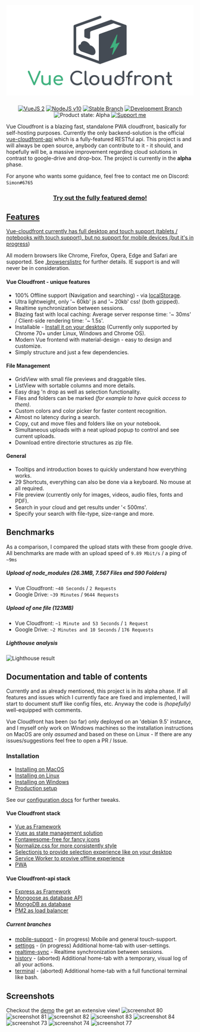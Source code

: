 <h1 align="center">
    <img src="/docs/img/logo.png" alt="Logo">
</h1>

<p align="center">
    <a href="https://vuejs.org/"><img alt="VueJS 2" src="https://img.shields.io/badge/Vue-v2-98b23c.svg"/></a>
    <a href="https://nodejs.org/en/"><img alt="NodeJS v10" src="https://img.shields.io/badge/Node-v10.x-43b23c.svg"/></a>
    <a href="https://github.com/Simonwep/vue-cloudfront/tree/master"><img alt="Stable Branch" src="https://img.shields.io/badge/Stable%20Branch-master-3FB27F.svg"/></a>
    <a href="https://github.com/Simonwep/vue-cloudfront/tree/dev"><img alt="Development Branch" src="https://img.shields.io/badge/Dev%20Branch-dev-3eacb2.svg"/></a>
    <img alt="Product state: Alpha" src="https://img.shields.io/badge/State-pre--alpha-3c71b2.svg"/>
    <a href="https://www.patreon.com/simonwep"><img alt="Support me" src="https://img.shields.io/badge/Patreon-support-553cb2.svg"></a>
</p>


Vue Cloudfront is a blazing fast, standalone PWA cloudfront, basically for self-hosting purposes. 
Currently the only backend-solution is the official [vue-cloudfront-api](https://github.com/Simonwep/vue-cloudfront-api) which is a fully-featured RESTful api. This project is and will always be open source, anybody can contribute to it - it should, and hopefully will be, a massive improvement regarding cloud solutions in contrast to google-drive and drop-box. The project is currently in the **alpha** phase.

For anyone who wants some guidance, feel free to contact me on Discord: `Simon#6765`

<h3 align="center">
   <b><a href="https://vue-cloudfront.com/">Try out the fully featured demo!</b>
</h3>

## Features

Vue-cloudfront currently has full desktop and touch support (tablets / notebooks with touch support),
but no support for mobile devices (but [it's in progress](https://github.com/Simonwep/vue-cloudfront/tree/mobile-support))

All modern browsers like Chrome, Firefox, Opera, Edge and Safari are supported. See [.browserslistrc](/.browserslistrc) for further details.
IE support is and will never be in consideration.

#### Vue Cloudfront - unique features
* 100% Offline support (Navigation and searching) - via [localStorage](https://developer.mozilla.org/en-US/docs/Web/API/Window/localStorage).
* Ultra lightweight, only '~ 60kb' js and '~ 20kb' css! (both gzipped).
* Realtime synchronization between sessions.
* Blazing fast with local caching: Average server response time: '~ 30ms' / Client-side rendering time: '~ 1.5s'.
* Installable - [Install it on your desktop](https://developers.google.com/web/progressive-web-apps/desktop) (Currently only supported by Chrome 70+ under Linux, Windows and Chrome OS).
* Modern Vue frontend with material-design - easy to design and customize.
* Simply structure and just a few dependencies.

#### File Management
* GridView with small file previews and draggable tiles.
* ListView with sortable columns and more details.
* Easy drag 'n drop as well as selection functionality.
* Files and folders can be marked _(for example to have quick access to them)_.
* Custom colors and color picker for faster content recognition.
* Almost no latency during a search.
* Copy, cut and move files and folders like on your notebook.
* Simultaneous uploads with a neat upload popup to control and see current uploads.
* Download entire directorie structures as zip file.

#### General
* Tooltips and introduction boxes to quickly understand how everything works.
* 29 Shortcuts, everything can also be done via a keyboard. No mouse at all required.
* File preview (currently only for images, videos, audio files, fonts and PDF).
* Search in your cloud and get results under '< 500ms'.
* Specify your search with file-type, size-range and more.

## Benchmarks
As a comparison, I compared the upload stats with these from google drive.
All benchmarks are made with an upload speed of `9.89 Mbit/s` / a ping of `~9ms`

##### Upload of node_modules (26.3MB, 7.567 Files and 590 Folders)
* Vue Cloudfront: `~40 Seconds` / `2 Requests`
* Google Drive: `~39 Minutes` / `9644 Requests`

##### Upload of one file (123MB)
* Vue Cloudfront: `~1 Minute and 53 Seconds` / `1 Request`
* Google Drive: `~2 Minutes and 10 Seconds` / `176 Requests`

##### Lighthouse analysis
![Lighthouse result](https://user-images.githubusercontent.com/30767528/51075890-f2239d00-1691-11e9-93e5-a34daad6fb0c.png)


## Documentation and table of contents

Currently and as already mentioned, this project is in its alpha phase. If all features and issues which I currently face are fixed and implemented, I will start to document stuff like config files, etc. Anyway the code is _(hopefully)_ well-equipped with comments.

Vue Cloudfront has been (so far) only deployed on an 'debian 9.5' instance, and I myself only work on Windows machines so the installation instructions on MacOS are only _assumed_ and based on these on Linux - If there are any issues/suggestions feel free to open a PR / Issue.

### Installation
* [Installing on MacOS](/docs/installation/mac.md)
* [Installing on Linux](/docs/installation/linux.md)
* [Installing on Windows](/docs/installation/windows.md)
* [Production setup](/docs/installation/production-setup.md)

See our [configuration docs](/docs/config.md) for further tweaks.

#### Vue Cloudfront stack
* [Vue as Framework](https://vuejs.org/)
* [Vuex as state management solution](https://vuex.vuejs.org/)
* [Fontawesome-free for fancy icons](https://fontawesome.com/)
* [Normalize.css for more consistently style](https://necolas.github.io/normalize.css/)
* [Selectionjs to provide selection experience like on your desktop](https://github.com/Simonwep/selection)
* [Service Worker to provive offline experience](https://developers.google.com/web/fundamentals/primers/service-workers/)
* [PWA](https://developers.google.com/web/progressive-web-apps/)

#### Vue Cloudfront-api stack
* [Express as Framework](https://expressjs.com/)
* [Mongoose as database API](https://mongoosejs.com/)
* [MongoDB as database](https://www.mongodb.com/)
* [PM2 as load balancer](https://pm2.io)

##### Current branches
* [mobile-support](https://github.com/Simonwep/vue-cloudfront/tree/mobile-support) - (in progress) Mobile and general touch-support.
* [settings](https://github.com/Simonwep/vue-cloudfront/tree/settings) - (in progress) Additional home-tab with user-settings.
* [realtime-sync](https://github.com/Simonwep/vue-cloudfront/tree/realtime-sync) - Realtime synchronization between sessions.
* [history](https://github.com/Simonwep/vue-cloudfront/tree/history) - (aborted) Additional home-tab with a temporary, visual log of all your actions.
* [terminal](https://github.com/Simonwep/vue-cloudfront/tree/terminal) - (aborted) Additional home-tab with a full functional terminal like bash.


## Screenshots
Checkout the [demo](https://vue-cloudfront.com/) the get an extensive view!
![screenshot 80](https://user-images.githubusercontent.com/30767528/52915771-4a287180-32d8-11e9-9a81-9d3dad00f3e2.png)
![screenshot 81](https://user-images.githubusercontent.com/30767528/52915772-4a287180-32d8-11e9-9b16-794e927a24c6.png)
![screenshot 82](https://user-images.githubusercontent.com/30767528/52915773-4a287180-32d8-11e9-9af9-3cc3b586b0d1.png)
![screenshot 83](https://user-images.githubusercontent.com/30767528/52915774-4a287180-32d8-11e9-8e59-a4a3ab8ba57b.png)
![screenshot 84](https://user-images.githubusercontent.com/30767528/52915775-4a287180-32d8-11e9-9f33-8099e3c20178.png)
![screenshot 73](https://user-images.githubusercontent.com/30767528/52915776-4ac10800-32d8-11e9-8f78-f942f878e3f0.png)
![screenshot 74](https://user-images.githubusercontent.com/30767528/52915777-4ac10800-32d8-11e9-9d01-d99c7e8f1132.png)
![screenshot 77](https://user-images.githubusercontent.com/30767528/52915778-4ac10800-32d8-11e9-923d-5093d10bcd91.png)
